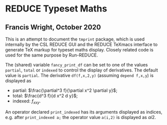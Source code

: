 # REDUCE Typeset Maths #

## Francis Wright, October 2020 ##

This is an attempt to document the `tmprint` package, which is used
internally by the CSL REDUCE GUI and the REDUCE TeXmacs interface to
generate TeX markup for typeset maths display.  Closely related code
is used for the same purpose by Run-REDUCE.

The (shared) variable `fancy_print_df` can be set to one of the values
`partial`, `total` or `indexed` to control the display of derivatives.
The default value is `partial`.  The derivative `df(f,x,2,y)`
(assuming `depend f,x,y`) is displayed as

* partial: $\frac{\partial^3 f}{\partial x^2 \partial y}$;
* total: $\frac{d^3 f}{d x^2 d y}$;
* indexed: $f_{xxy}$.

An operator declared `print_indexed` has its arguments displayed as
indices, e.g. after `print_indexed a;` the operator value `a(i,2)` is
displayed as $a{i2}$.

